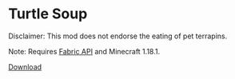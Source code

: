 # Turtle Soup

Disclaimer: This mod does not endorse the eating of pet terrapins.

Note: Requires [Fabric API](https://modrinth.com/mod/fabric-api) and Minecraft 1.18.1.

[Download](https://github.com/tropicbliss/turtle-soup/releases/download/v1.0.0/turtle-soup-1.0.0.jar)
